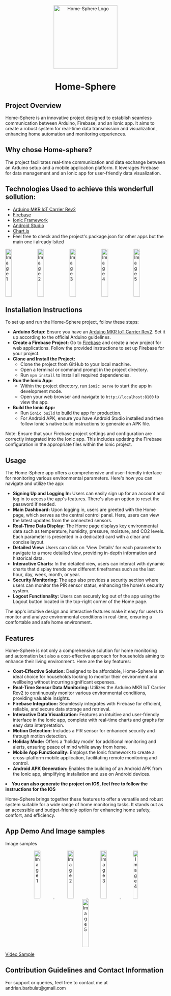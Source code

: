 <!DOCTYPE html>
<html>
<head>
<title>Home-Sphere README</title>
</head>
<body>

<div align="center">
    <img src="../ArduinoDevProject/src/assets/images/appLogo.png" alt="Home-Sphere Logo" width="200"/>
</div>

<h1 align="center">Home-Sphere</h1>

<h2>Project Overview</h2>
<p>Home-Sphere is an innovative project designed to establish seamless communication between Arduino, Firebase, and an Ionic app. It aims to create a robust system for real-time data transmission and visualization, enhancing home automation and monitoring experiences. </p>

<h2>Why chose Home-sphere?</h2>
<p>The project facilitates real-time communication and data exchange between an Arduino setup and a mobile application platform. It leverages Firebase for data management and an Ionic app for user-friendly data visualization.</p>

<h2>Technologies Used to achieve this wonderfull sollution:</h2>
<ul>
    <li><a href="https://store.arduino.cc/products/explore-iot-kit-rev2" target="_blank">Arduino MKR IoT Carrier Rev2</a></li>
    <li><a href="https://firebase.google.com/" target="_blank">Firebase</a></li>
    <li><a href="https://ionicframework.com/" target="_blank">Ionic Framework</a></li>
    <li><a href="https://developer.android.com/studio" target="_blank">Android Studio</a></li>
    <li><a href="https://www.chartjs.org/" target="_blank">Chart.js</a></li>
    <li>Feel free to check and the project's package.json for other apps but the main one i already lsited</li>
</ul>

<div style="display: flex; justify-content: center; align-items: center;">
    <img style="width:20%; height: 150px" src="https://store.arduino.cc/cdn/shop/products/AKX00044_02.unbox_1000x750.jpg?v=1680610812" alt="Image 1" width="100"/>
    <img style="width:20%; height: 150px"src="https://firebase.google.com/static/images/brand-guidelines/logo-built_black.png" alt="Image 2" width="100"/>
    <img style="width:20%; height: 150px" src="https://upload.wikimedia.org/wikipedia/commons/thumb/2/24/Ionic-logo-landscape.svg/1920px-Ionic-logo-landscape.svg.png" alt="Image 3" width="100"/>
    <img style="width:20%; height: 150px" src="https://techcrunch.com/wp-content/uploads/2017/02/android-studio-logo.png?w=1390&crop=1" alt="Image 4" width="100"/>
    <img style="width:20%; height: 150px" src="https://caefn.com/wp-content/uploads/2019/06/chartjs-e1560684806991.png" alt="Image 5" width="100"/>
</div>

<h2>Installation Instructions</h2>
<p>To set up and run the Home-Sphere project, follow these steps:</p>
<ul>
<li><strong>Arduino Setup:</strong> Ensure you have an <a href="https://store.arduino.cc/products/arduino-mkr-iot-carrier">Arduino MKR IoT Carrier Rev2</a>. Set it up according to the official Arduino guidelines.</li>
    
<li><strong>Create a Firebase Project:</strong> Go to <a href="https://firebase.google.com/learn/pathways/firebase-web">Firebase</a> and create a new project for web applications. Follow the provided instructions to set up Firebase for your project. </li>

<li><strong>Clone and Install the Project:</strong>
        <ul>
            <li>Clone the project from GitHub to your local machine.</li>
            <li>Open a terminal or command prompt in the project directory.</li>
            <li>Run <code>npm install</code> to install all required dependencies.</li>
        </ul>
    </li>

<li><strong>Run the Ionic App:</strong>
        <ul>
            <li>Within the project directory, run <code>ionic serve</code> to start the app in development mode.</li>
            <li>Open your web browser and navigate to <code>http://localhost:8100</code> to view the app.</li>
        </ul>
    </li>

 <li><strong>Build the Ionic App:</strong>
        <ul>
            <li>Run <code>ionic build</code> to build the app for production.</li>
            <li>For Android APK, ensure you have Android Studio installed and then follow Ionic's native build instructions to generate an APK file.</li>
        </ul>
    </li>
</ul>
<p>Note: Ensure that your Firebase project settings and configuration are correctly integrated into the Ionic app. This includes updating the Firebase configuration in the appropriate files within the Ionic project.</p>


<h2>Usage</h2>
<p>The Home-Sphere app offers a comprehensive and user-friendly interface for monitoring various environmental parameters. Here's how you can navigate and utilize the app:</p>

<ul>
    <li><strong>Signing Up and Logging In:</strong> Users can easily sign up for an account and log in to access the app's features. There's also an option to reset the password if needed.</li>

<li><strong>Main Dashboard:</strong> Upon logging in, users are greeted with the Home page, which serves as the central control panel. Here, users can view the latest updates from the connected sensors.</li>

 <li><strong>Real-Time Data Display:</strong> The Home page displays key environmental data such as temperature, humidity, pressure, moisture, and CO2 levels. Each parameter is presented in a dedicated card with a clear and concise layout.</li>

 <li><strong>Detailed View:</strong> Users can click on 'View Details' for each parameter to navigate to a more detailed view, providing in-depth information and historical data.</li>

<li><strong>Interactive Charts:</strong> In the detailed view, users can interact with dynamic charts that display trends over different timeframes such as the last hour, day, week, month, or year.</li>

 <li><strong>Security Monitoring:</strong> The app also provides a security section where users can monitor the PIR sensor status, enhancing the home's security system.</li>

 <li><strong>Logout Functionality:</strong> Users can securely log out of the app using the Logout button located in the top-right corner of the Home page.</li>
</ul>

<p>The app's intuitive design and interactive features make it easy for users to monitor and analyze environmental conditions in real-time, ensuring a comfortable and safe home environment.</p>

<h2>Features</h2>
<p>Home-Sphere is not only a comprehensive solution for home monitoring and automation but also a cost-effective approach for households aiming to enhance their living environment. Here are the key features:</p>

<ul>
    <li><strong>Cost-Effective Solution:</strong> Designed to be affordable, Home-Sphere is an ideal choice for households looking to monitor their environment and wellbeing without incurring significant expenses.</li>

<li><strong>Real-Time Sensor Data Monitoring:</strong> Utilizes the Arduino MKR IoT Carrier Rev2 to continuously monitor various environmental conditions, providing valuable insights.</li>

<li><strong>Firebase Integration:</strong> Seamlessly integrates with Firebase for efficient, reliable, and secure data storage and retrieval.</li>

 <li><strong>Interactive Data Visualization:</strong> Features an intuitive and user-friendly interface in the Ionic app, complete with real-time charts and graphs for easy data interpretation.</li>

 <li><strong>Motion Detection:</strong> Includes a PIR sensor for enhanced security and through motion detection.</li>

<li><strong>Holiday Mode:</strong> Offers a 'holiday mode' for additional monitoring and alerts, ensuring peace of mind while away from home.</li>

 <li><strong>Mobile App Functionality:</strong> Employs the Ionic framework to create a cross-platform mobile application, facilitating remote monitoring and control.</li>

<li><strong>Android APK Generation:</strong> Enables the building of an Android APK from the Ionic app, simplifying installation and use on Android devices.</li>
</ul>
<li><strong>You can also generate the project on IOS, feel free to follow the instructions for the IOS</strong>
</ul>

<p>Home-Sphere brings together these features to offer a versatile and robust system suitable for a wide range of home monitoring tasks. It stands out as an accessible and budget-friendly option for enhancing home safety, comfort, and efficiency.</p>

<h2>App Demo And Image samples</h2>
<p>Image samples</p>
<div align="center">
    <a href="https://www.dropbox.com/scl/fi/40yqvr7fp73p57r2y138i/511.jpg">
        <img style="width:20%; height: 150px" src="https://www.dropbox.com/scl/fi/40yqvr7fp73p57r2y138i/511.jpg" alt="Image 1"/>
    </a>
    <a href="https://www.dropbox.com/scl/fi/ghaovitwfctny5kkycus6/512.jpg">
        <img style="width:20%; height: 150px" src="https://www.dropbox.com/scl/fi/ghaovitwfctny5kkycus6/512.jpg" alt="Image 2"/>
    </a>
    <a href="https://www.dropbox.com/scl/fi/frljih7ujkiaby4z9ydg6/513.jpg">
        <img style="width:20%; height: 150px" src="https://www.dropbox.com/scl/fi/frljih7ujkiaby4z9ydg6/513.jpg" alt="Image 3"/>
    </a>
    <a href="https://www.dropbox.com/scl/fi/ji0kxfs41qdxk61zhzea0/514.jpg">
        <img style="width:18%; height: 150px" src="https://www.dropbox.com/scl/fi/ji0kxfs41qdxk61zhzea0/514.jpg" alt="Image 4"/>
    </a>
    <a href="https://www.dropbox.com/scl/fi/gdztznbx4d3u5132g9zdk/515.jpg">
        <img style="width:20%; height: 150px" src="https://www.dropbox.com/scl/fi/gdztznbx4d3u5132g9zdk/515.jpg" alt="Image 5"/>
    </a>
</div>



<a href="https://www.dropbox.com/scl/fi/l37qlphdl4dt47g0p632m/video.mp4" height="480px" width="640px" allowfullscreen>Video Sample</a>


<h2>Contribution Guidelines and Contact Information</h2>
<p>For support or queries, feel free to contact me at andrian.barbulat@gmail.com</p>
</body>
</html>


